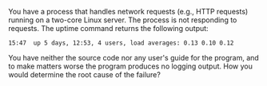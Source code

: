 You have a process that handles network requests (e.g., HTTP requests) running on a two-core
Linux server. The process is not responding to requests. The uptime command returns the following
output:

    15:47  up 5 days, 12:53, 4 users, load averages: 0.13 0.10 0.12

You have neither the source code nor any user's guide for the program, and to make matters worse
the program produces no logging output. How you would determine the root cause of the failure?
